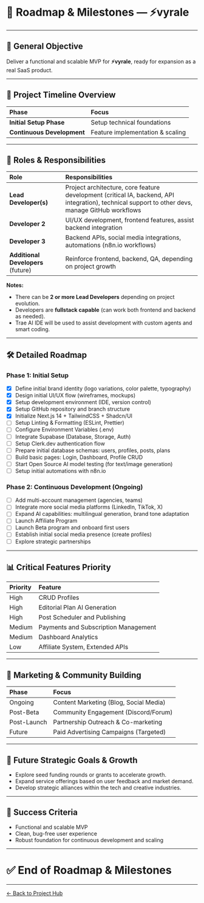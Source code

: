# 🚀 Roadmap & Milestones — ⚡vyrale

---

## 🌟 General Objective

Deliver a functional and scalable MVP for **⚡vyrale**, ready for expansion as a real SaaS product.

---

## 📅 Project Timeline Overview

| Phase                      | Focus                            |
| :------------------------- | :------------------------------- |
| **Initial Setup Phase**    | Setup technical foundations      |
| **Continuous Development** | Feature implementation & scaling |

---

## 💪 Roles & Responsibilities

| Role                               | Responsibilities                                                                                                                                 |
| :--------------------------------- | :----------------------------------------------------------------------------------------------------------------------------------------------- |
| **Lead Developer(s)**              | Project architecture, core feature development (critical IA, backend, API integration), technical support to other devs, manage GitHub workflows |
| **Developer 2**                    | UI/UX development, frontend features, assist backend integration                                                                                 |
| **Developer 3**                    | Backend APIs, social media integrations, automations (n8n.io workflows)                                                                          |
| **Additional Developers** (future) | Reinforce frontend, backend, QA, depending on project growth                                                                                     |

**Notes:**

- There can be **2 or more Lead Developers** depending on project evolution.
- Developers are **fullstack capable** (can work both frontend and backend as needed).
- Trae AI IDE will be used to assist development with custom agents and smart coding.

---

## 🛠 Detailed Roadmap

### Phase 1: Initial Setup

- [x] Define initial brand identity (logo variations, color palette, typography)
- [x] Design initial UI/UX flow (wireframes, mockups)
- [x] Setup development environment (IDE, version control)
- [x] Setup GitHub repository and branch structure
- [x] Initialize Next.js 14 + TailwindCSS + Shadcn/UI
- [ ] Setup Linting & Formatting (ESLint, Prettier)
- [ ] Configure Environment Variables (.env)
- [ ] Integrate Supabase (Database, Storage, Auth)
- [ ] Setup Clerk.dev authentication flow
- [ ] Prepare initial database schemas: users, profiles, posts, plans
- [ ] Build basic pages: Login, Dashboard, Profile CRUD
- [ ] Start Open Source AI model testing (for text/image generation)
- [ ] Setup initial automations with n8n.io

### Phase 2: Continuous Development (Ongoing)

- [ ] Add multi-account management (agencies, teams)
- [ ] Integrate more social media platforms (LinkedIn, TikTok, X)
- [ ] Expand AI capabilities: multilingual generation, brand tone adaptation
- [ ] Launch Affiliate Program
- [ ] Launch Beta program and onboard first users
- [ ] Establish initial social media presence (create profiles)
- [ ] Explore strategic partnerships

---

## 📊 Critical Features Priority

| Priority | Feature                              |
| :------- | :----------------------------------- |
| High     | CRUD Profiles                        |
| High     | Editorial Plan AI Generation         |
| High     | Post Scheduler and Publishing        |
| Medium   | Payments and Subscription Management |
| Medium   | Dashboard Analytics                  |
| Low      | Affiliate System, Extended APIs      |

---

## 🌱 Marketing & Community Building

| Phase       | Focus                                  |
| :---------- | :------------------------------------- |
| Ongoing     | Content Marketing (Blog, Social Media) |
| Post-Beta   | Community Engagement (Discord/Forum)   |
| Post-Launch | Partnership Outreach & Co-marketing    |
| Future      | Paid Advertising Campaigns (Targeted)  |

---

## 🚀 Future Strategic Goals & Growth

- Explore seed funding rounds or grants to accelerate growth.
- Expand service offerings based on user feedback and market demand.
- Develop strategic alliances within the tech and creative industries.

---

## 🌟 Success Criteria

- Functional and scalable MVP
- Clean, bug-free user experience
- Robust foundation for continuous development and scaling

---

# ✅ End of Roadmap & Milestones

---

[← Back to Project Hub](vyrale.md)
